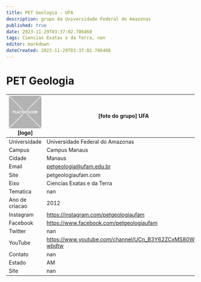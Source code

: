 ```yaml
---
title: PET Geologia - UFA
description: grupo da Universidade Federal do Amazonas
published: true
date: 2023-11-29T03:37:02.786468
tags: Ciencias Exatas e da Terra, nan
editor: markdown
dateCreated: 2023-11-29T03:37:02.786468
---
```


# PET Geologia


| ![placeholder.png](/placeholder.png) [logo] | [foto do grupo] UFA         |
| ------------------------------------------- | ------------------------------------------------- |
| Universidade                                | Universidade Federal do Amazonas      |
| Campus                                      | Campus Manaus            |
| Cidade                                      | Manaus             |
| Email                                       | petgeologia@ufam.edu.br             |
| Site                                        | petgeologiaufam.com              |
| Eixo                                        | Ciencias Exatas e da Terra              |
| Tematica                                    | nan          |
| Ano de criacao                              | 2012        |
| Instagram                                   | https://instagram.com/petgeologiaufam         |
| Facebook                                    | https://www.facebook.com/petgeologiaufam          |
| Twitter                                     | nan           |
| YouTube                                     | https://www.youtube.com/channel/UCn_B3Y62ZCxMS80Ws-wbdtw           |
| Contato                                     | nan         |
| Estado                                      |  AM            |
| Site                                        | nan |
